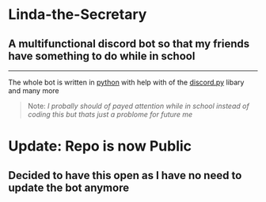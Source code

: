 # Linda-the-Secretary
## A multifunctional discord bot so that my friends have something to do while in school
---

The whole bot is written in [python](https://www.python.org/) with help with of the [discord.py](https://pypi.org/project/discord.py/) libary and many more

> Note: *I probally should of payed attention while in school instead of coding this but thats just a problome for future me*

# Update: Repo is now Public
## Decided to have this open as I have no need to update the bot anymore
